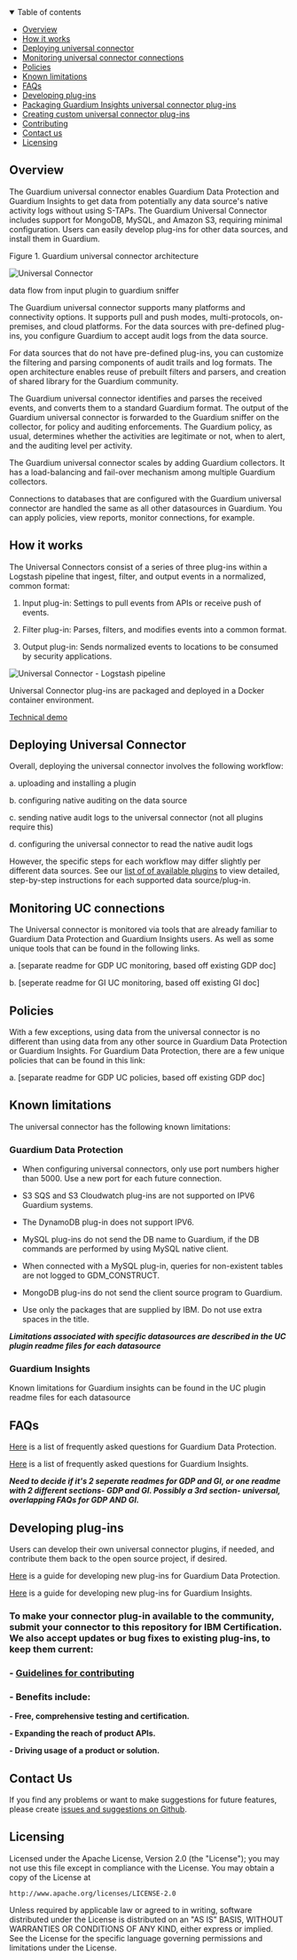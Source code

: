 <details open="open">
  <summary>Table of contents</summary>

  - [Overview](#overview)
  - [How it works](#how-it-works)
  - [Deploying universal connector](#deploying-universal-connector)
  - [Monitoring universal connector  connections](#monitoring-universal-connector-connections)
  - [Policies](#policies)
  - [Known limitations](#known-limitations)
  - [FAQs](#faqs)
  - [Developing plug-ins](developing-plug-ins)
  - [Packaging Guardium Insights universal connector plug-ins](#packaging-guardium-insights-universal-connector-plug-ins)
  - [Creating custom universal connector plug-ins](#creating-custom-universal-connector-plug-ins)
  - [Contributing](#contributing)
  - [Contact us](#contact-us)
  - [Licensing](#licensing)

</details>

## Overview

The Guardium universal connector enables Guardium Data Protection and Guardium Insights to get data from potentially any data source's native activity logs without using S-TAPs. The Guardium Universal Connector includes support for MongoDB, MySQL, and Amazon S3, requiring minimal configuration. Users can easily develop plug-ins for other data sources, and install them in Guardium.

Figure 1. Guardium universal connector architecture

![Universal Connector](/docs/images/guc.jpg)

data flow from input plugin to guardium sniffer

The Guardium universal connector supports many platforms and connectivity options. It supports pull and push modes, multi-protocols, on-premises, and cloud platforms. For the data sources with pre-defined plug-ins, you configure Guardium to accept audit logs from the data source.

For data sources that do not have pre-defined plug-ins, you can customize the filtering and parsing components of audit trails and log formats. The open architecture enables reuse of prebuilt filters and parsers, and creation of shared library for the Guardium community.

The Guardium universal connector identifies and parses the received events, and converts them to a standard Guardium format. The output of the Guardium universal connector is forwarded to the Guardium sniffer on the collector, for policy and auditing enforcements. The Guardium policy, as usual, determines whether the activities are legitimate or not, when to alert, and the auditing level per activity.

The Guardium universal connector scales by adding Guardium collectors. It has a load-balancing and fail-over mechanism among multiple Guardium collectors.

Connections to databases that are configured with the Guardium universal connector are handled the same as all other datasources in Guardium. You can apply policies, view reports, monitor connections, for example.

## How it works

The Universal Connectors consist of a series of three plug-ins within a Logstash pipeline that ingest, filter, and output events in a normalized, common format:

1. Input plug-in: Settings to pull events from APIs or receive push of events.

2. Filter plug-in: Parses, filters, and modifies events into a common format.

3. Output plug-in: Sends normalized events to locations to be consumed by security applications.

![Universal Connector - Logstash pipeline](/docs/images/uc_overview.png)

Universal Connector plug-ins are packaged and deployed in a Docker container environment.

[Technical demo](https://youtu.be/LAYhVoYMb28)

## Deploying Universal Connector

Overall, deploying the universal connector involves the following workflow:

a. uploading and installing a plugin

b. configuring native auditing on the data source

c. sending native audit logs to the universal connector (not all plugins require this)

d. configuring the universal connector to read the native audit logs

However, the specific steps for each workflow may differ slightly per different data sources. See our [list of of available plugins](https://github.com/IBM/universal-connectors/blob/main/docs/available_plugins.md) to view detailed, step-by-step instructions for each supported data source/plug-in.


## Monitoring UC connections

The Universal connector is monitored via tools that are already familiar to Guardium Data Protection and Guardium Insights users. As well as some unique tools that can be found in the following links. 

a. [separate readme for GDP UC monitoring, based off existing GDP doc]

b. [seperate readme for GI UC monitoring, based off existing GI doc]

## Policies

With a few exceptions, using data from the universal connector is no different than using data from any other source in Guardium Data Protection or Guardium Insights. For Guardium Data Protection, there are a few unique policies that can be found in this link:

a. [separate readme for  GDP UC policies, based off existing GDP doc]


## Known limitations

The universal connector has the following known limitations:

### Guardium Data Protection

 * When configuring universal connectors, only use port numbers higher than 5000. Use a new port for each future connection.

* S3 SQS and S3 Cloudwatch plug-ins are not supported on IPV6 Guardium systems.

* The DynamoDB plug-in does not support IPV6.

* MySQL plug-ins do not send the DB name to Guardium, if the DB commands are performed by using MySQL native client.

* When connected with a MySQL plug-in, queries for non-existent tables are not logged to GDM_CONSTRUCT.

* MongoDB plug-ins do not send the client source program to Guardium.

* Use only the packages that are supplied by IBM. Do not use extra spaces in the title.

***Limitations associated with specific datasources are described in the UC plugin readme files for each datasource***

### Guardium Insights

Known limitations for Guardium insights can be found in the UC plugin readme files for each datasource



## FAQs

[Here](docs/faqs_gdp.md) is a list of frequently asked questions for Guardium Data Protection. 

[Here](docs/faqs_gi.md) is a list of frequently asked questions for Guardium Insights. 

***Need to decide if it's 2 seperate readmes for GDP and GI, or one readme with 2 different sections- GDP and GI. Possibly a 3rd section- universal, overlapping FAQs for GDP AND GI.***

## Developing plug-ins

Users can develop their own universal connector plugins, if needed, and contribute them back to the open source project, if desired. 

[Here](docs/developing_plugins_gdp.md) is a guide for developing new plug-ins for Guardium Data Protection. 

[Here](docs/developing_plugins_gi.md) is a guide for developing new plug-ins for Guardium Insights. 

### To make your connector plug-in available to the community, submit your connector to this repository for IBM Certification. We also accept updates or bug fixes to existing plug-ins, to keep them current:

### - [Guidelines for contributing](CONTRIBUTING.md)
### - Benefits include:

  **- Free, comprehensive testing and certification.**
  
  **- Expanding the reach of product APIs.** 
  
  **- Driving usage of a product or solution.**


## Contact Us
If you find any problems or want to make suggestions for future features, please create [issues and suggestions on Github](https://github.com/IBM/universal-connectors/issues).


## Licensing

Licensed under the Apache License, Version 2.0 (the "License");
you may not use this file except in compliance with the License.
You may obtain a copy of the License at

    http://www.apache.org/licenses/LICENSE-2.0

Unless required by applicable law or agreed to in writing, software
distributed under the License is distributed on an "AS IS" BASIS,
WITHOUT WARRANTIES OR CONDITIONS OF ANY KIND, either express or implied.
See the License for the specific language governing permissions and
limitations under the License.
